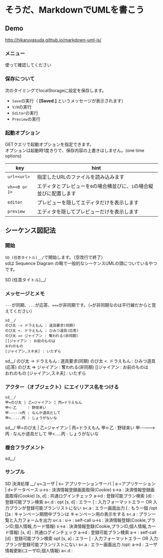 # そうだ、MarkdownでUMLを書こう

## Demo

http://hikaruyasuda.github.io/markdown-uml-js/

### メニュー

使って確認してください

### 保存について

次のタイミングでlocalStorageに設定を保存します。

- `Save`の実行（ **[Saved.]** というメッセージが表示されます）
- `V/H`の実行
- `Editor`の実行
- `Preview`の実行

### 起動オプション

GETクエリで起動オプションを指定できます。  
オプションは起動時1度きりで、保存内容の上書きはしません。(one time options)

key          |hint
-------------|----
`url=<url>`  |指定したURLのファイルを読み込みます
`vh=<0 or 1>`|エディタとプレビューを`0`の場合横並びに、`1`の場合縦並びに配置します
`editor`     |プレビューを隠してエディタだけを表示します
`preview`    |エディタを隠してプレビューだけを表示します

## シーケンス図記法

### 開始

`SD (任意タイトル)__/`で開始します。（空改行で終了）  
sdは Sequence Diagram の略で一般的なシーケンスUMLの頭についているやつです。

SD (任意タイトル)__/

### メッセージとメモ

`---`が同期、`...`が応答、`===`が非同期です。（`=`が非同期なのは平行線だからと覚えてください）

```
sd__/
のび太 -> ドラえもん : 道具要求(同期)
のび太 <. ドラえもん : ひみつ道具(応答)
のび太 => ジャイアン : 奪われる(非同期)
[]ジャイアン : お前のものは  
おれのもの
[ジャイアン,スネ夫] : いたずら
```

sd__/
のび太 -> ドラえもん : 道具要求(同期)
のび太 <. ドラえもん : ひみつ道具(応答)
のび太 => ジャイアン : 奪われる(非同期)
[]ジャイアン : お前のものは  
おれのもの
[ジャイアン,スネ夫] : いたずら

### アクター（オブジェクト）にエイリアス名をつける

```
sd__/
甲=のび太 | 乙=ジャイアン | 丙=ドラえもん
甲<-乙     : 野球来い
甲----->丙 : なんか道具だして
甲<.....丙 : しょうがないな
```

sd__/
甲=のび太 | 乙=ジャイアン | 丙=ドラえもん
甲<-乙     : 野球来い
甲----->丙 : なんか道具だして
甲<.....丙 : しょうがないな

### 複合フラグメント

sd__/


### サンプル

SD 決済処理 __/
u=ユーザ | s= アプリケーションサーバ | a =アプリケーション | d=データベース
  u->s         : 決済情報登録画面取得(Cookie)
     s->a      : 決済情報登録画面取得(Cookie)
    [s,    d]  : 共通ログインチェック
        a->d   : 登録可能プラン検索
          [d]  : 登録可能プラン検索
        a<.d   :
opt [s,    d]  : エラー
[              : 入力フォーマットエラー OR 入力プランが登録可能プランリストにない
     s<.a      : エラー画面出力
[              : もう一個
/opt
      []a      : キャンペーン期間中プランは
キャンペーン用の表示をする
     s<.a      : プラン一覧と入力フォームを出力
  u<.s         :
  u->          : self-call
  u->s         : 決済情報登録(Cookie,プランID,個人情報,カード情報)
     s->a      : 決済情報登録(Cookie,プランID,個人情報,カード情報)
    [s,    d]  : 共通ログインチェック
        a->d   : 登録可能プラン検索
        a->    : self-call
          [d]  : 登録可能プラン検索
opt [s, a]     : エラー
[              : 入力フォーマットエラー OR 入力プランが登録可能プランリストにない
     s<.a      : エラー画面出力
/opt:
        a->d   : ユーザ情報更新(ユーザID,個人情報)
        a<.d   :
